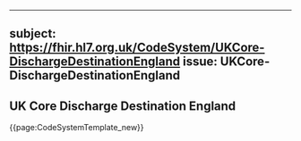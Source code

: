 
---
subject: https://fhir.hl7.org.uk/CodeSystem/UKCore-DischargeDestinationEngland
issue: UKCore-DischargeDestinationEngland
---
## UK Core Discharge Destination England

{{page:CodeSystemTemplate_new}}
    
